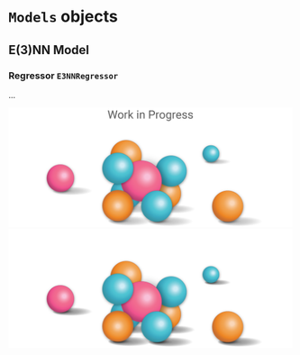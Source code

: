 # `Models` objects

## E(3)NN Model

### Regressor `E3NNRegressor`

...

![Coming Soon](../../assets/img/coming_soon_light.png#only-light)
![Coming Soon](../../assets/img/coming_soon_dark.png#only-dark)
